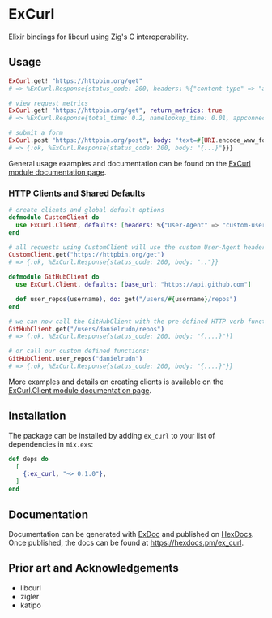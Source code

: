 # ExCurl

Elixir bindings for libcurl using Zig's C interoperability.

## Usage

```elixir
ExCurl.get! "https://httpbin.org/get"
# => %ExCurl.Response{status_code: 200, headers: %{"content-type" => "application/json", body: "{...}"}}

# view request metrics
ExCurl.get! "https://httpbin.org/get", return_metrics: true
# => %ExCurl.Response{total_time: 0.2, namelookup_time: 0.01, appconnect_time: 0.05, ...}}

# submit a form
ExCurl.post "https://httpbin.org/post", body: "text=#{URI.encode_www_form("some value")}"
# => {:ok, %ExCurl.Response{status_code: 200, body: "{...}"}}}
```

General usage examples and documentation can be found on the [ExCurl module documentation page]().

### HTTP Clients and Shared Defaults

```elixir
# create clients and global default options
defmodule CustomClient do
  use ExCurl.Client, defaults: [headers: %{"User-Agent" => "custom-user-agent"}]
end

# all requests using CustomClient will use the custom User-Agent header
CustomClient.get("https://httpbin.org/get")
# => {:ok, %ExCurl.Response{status_code: 200, body: ".."}}

defmodule GitHubClient do
  use ExCurl.Client, defaults: [base_url: "https://api.github.com"]

  def user_repos(username), do: get("/users/#{username}/repos")
end

# we can now call the GitHubClient with the pre-defined HTTP verb functions:
GitHubClient.get("/users/danielrudn/repos")
# => {:ok, %ExCurl.Response{status_code: 200, body: "{....}"}}

# or call our custom defined functions:
GitHubClient.user_repos("danielrudn")
# => {:ok, %ExCurl.Response{status_code: 200, body: "{....}"}}
```

More examples and details on creating clients is available on the [ExCurl.Client module documentation page]().

## Installation

The package can be installed by adding `ex_curl` to your list of dependencies in `mix.exs`:

```elixir
def deps do
  [
    {:ex_curl, "~> 0.1.0"},
  ]
end
```

## Documentation

Documentation can be generated with [ExDoc](https://github.com/elixir-lang/ex_doc)
and published on [HexDocs](https://hexdocs.pm). Once published, the docs can
be found at <https://hexdocs.pm/ex_curl>.

## Prior art and Acknowledgements

- libcurl
- zigler
- katipo

